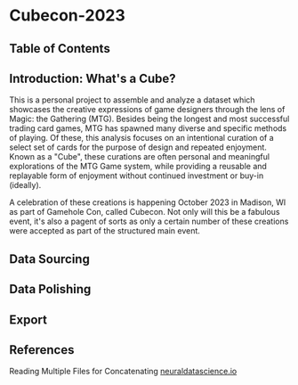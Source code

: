 # Cubecon-2023

## Table of Contents

## Introduction: What's a Cube?

This is a personal project to assemble and analyze a dataset which showcases the creative expressions of game designers through the lens of Magic: the Gathering (MTG).  Besides being the longest and most successful trading card games, MTG has spawned many diverse and specific methods of playing.  Of these, this analysis focuses on an intentional curation of a select set of cards for the purpose of design and repeated enjoyment.  Known as a "Cube", these curations are often personal and meaningful explorations of the MTG Game system, while providing a reusable and replayable form of enjoyment without continued investment or buy-in (ideally).

A celebration of these creations is happening October 2023 in Madison, WI as part of Gamehole Con, called Cubecon.  Not only will this be a fabulous event, it's also a pagent of sorts as only a certain number of these creations were accepted as part of the structured main event.  

## Data Sourcing

## Data Polishing

## Export

## References

Reading Multiple Files for Concatenating [neuraldatascience.io](https://neuraldatascience.io/3-python/looping_data_files.html)
